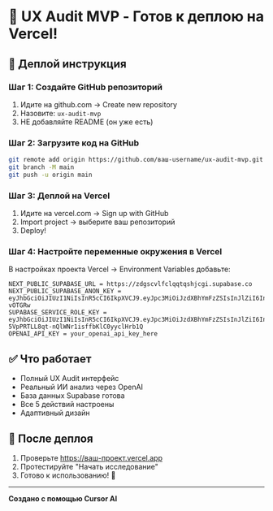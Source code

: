 # 🎯 UX Audit MVP - Готов к деплою на Vercel!

## 🚀 Деплой инструкция

### Шаг 1: Создайте GitHub репозиторий
1. Идите на github.com → Create new repository
2. Назовите: `ux-audit-mvp`
3. НЕ добавляйте README (он уже есть)

### Шаг 2: Загрузите код на GitHub
```bash
git remote add origin https://github.com/ваш-username/ux-audit-mvp.git
git branch -M main
git push -u origin main
```

### Шаг 3: Деплой на Vercel
1. Идите на vercel.com → Sign up with GitHub
2. Import project → выберите ваш репозиторий
3. Deploy!

### Шаг 4: Настройте переменные окружения в Vercel
В настройках проекта Vercel → Environment Variables добавьте:

```
NEXT_PUBLIC_SUPABASE_URL = https://zdgscvlfclqqtqshjcgi.supabase.co
NEXT_PUBLIC_SUPABASE_ANON_KEY = eyJhbGciOiJIUzI1NiIsInR5cCI6IkpXVCJ9.eyJpc3MiOiJzdXBhYmFzZSIsInJlZiI6InpkZ3NjdmxmY2xxcXRxc2hqY2dpIiwicm9sZSI6ImFub24iLCJpYXQiOjE3NTY4MDMwNTMsImV4cCI6MjA3MjM3OTA1M30.z9AFsMGau2PeMilKO1ggzvp5iQhQkrUevrzl-vOTGRw
SUPABASE_SERVICE_ROLE_KEY = eyJhbGciOiJIUzI1NiIsInR5cCI6IkpXVCJ9.eyJpc3MiOiJzdXBhYmFzZSIsInJlZiI6InpkZ3NjdmxmY2xxcXRxc2hqY2dpIiwicm9sZSI6InNlcnZpY2Vfcm9sZSIsImlhdCI6MTc1NjgwMzA1MywiZXhwIjoyMDcyMzc5MDUzfQ.gcsVi-5VpPRTLL8qt-nQlWNr1isffbKlC0yyclHrb1Q
OPENAI_API_KEY = your_openai_api_key_here
```

## ✅ Что работает
- Полный UX Audit интерфейс 
- Реальный ИИ анализ через OpenAI
- База данных Supabase готова
- Все 5 действий настроены
- Адаптивный дизайн

## 🎯 После деплоя
1. Проверьте https://ваш-проект.vercel.app
2. Протестируйте "Начать исследование" 
3. Готово к использованию! 🚀

---
**Создано с помощью Cursor AI**